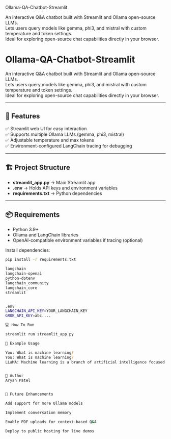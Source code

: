 Ollama-QA-Chatbot-Streamlit


An interactive Q&A chatbot built with Streamlit and Ollama open-source LLMs.  
Lets users query models like gemma, phi3, and mistral with custom temperature and token settings.  
Ideal for exploring open-source chat capabilities directly in your browser.



# Ollama-QA-Chatbot-Streamlit

An interactive Q&A chatbot built with Streamlit and Ollama open-source LLMs.  
Lets users query models like gemma, phi3, and mistral with custom temperature and token settings.  
Ideal for exploring open-source chat capabilities directly in your browser.

---

## 🚀 Features

✅ Streamlit web UI for easy interaction  
✅ Supports multiple Ollama LLMs (gemma, phi3, mistral)  
✅ Adjustable temperature and max tokens  
✅ Environment-configured LangChain tracing for debugging

---

## 🏗️ Project Structure


- **streamlit_app.py** → Main Streamlit app  
- **.env** → Holds API keys and environment variables  
- **requirements.txt** → Python dependencies  

---

## 📦 Requirements

- Python 3.9+
- Ollama and LangChain libraries
- OpenAI-compatible environment variables if tracing (optional)

Install dependencies:

```bash
pip install -r requirements.txt

langchain
langchain-openai
python-dotenv
langchain_community
langchain_core
streamlit


.env
LANGCHAIN_API_KEY=YOUR_LANGCHAIN_KEY
GROK_API_KEY=abc....

💻 How To Run

streamlit run streamlit_app.py

🔎 Example Usage

You: What is machine learning?
You: What is machine learning?
LLaMA: Machine learning is a branch of artificial intelligence focused on building systems that learn from data rather than being explicitly programmed...


👤 Author
Aryan Patel


🌟 Future Enhancements

Add support for more Ollama models

Implement conversation memory

Enable PDF uploads for context-based Q&A

Deploy to public hosting for live demos
